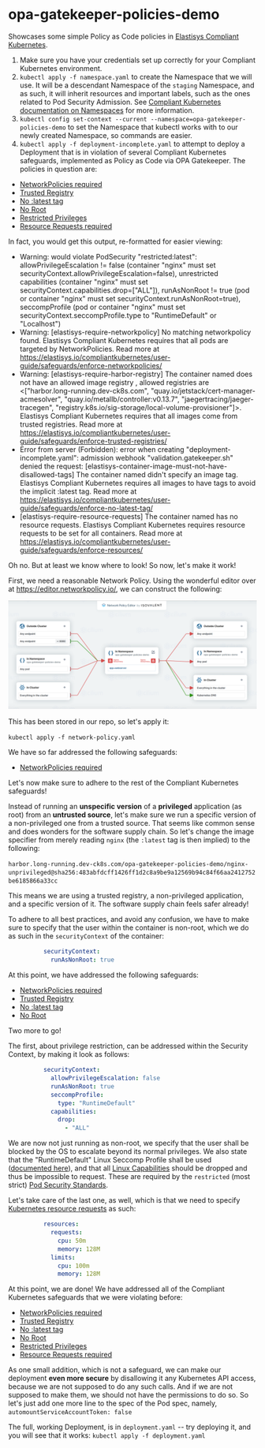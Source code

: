 # opa-gatekeeper-policies-demo

Showcases some simple Policy as Code policies in [Elastisys Compliant Kubernetes](https://elastisys.io/compliantkubernetes/).

1. Make sure you have your credentials set up correctly for your Compliant Kubernetes environment.
1. `kubectl apply -f namespace.yaml` to create the Namespace that we will use. It will be a descendant Namespace of the `staging` Namespace, and as such, it will inherit resources and important labels, such as the ones related to Pod Security Admission. See [Compliant Kubernetes documentation on Namespaces](https://elastisys.io/compliantkubernetes/user-guide/namespaces/) for more information.
1. `kubectl config set-context --current --namespace=opa-gatekeeper-policies-demo` to set the Namespace that kubectl works with to our newly created Namespace, so commands are easier.
1. `kubectl apply -f deployment-incomplete.yaml` to attempt to deploy a Deployment that is in violation of several Compliant Kubernetes safeguards, implemented as Policy as Code via OPA Gatekeeper. The policies in question are:
  - [NetworkPolicies required](https://elastisys.io/compliantkubernetes/user-guide/safeguards/enforce-networkpolicies/)
  - [Trusted Registry](https://elastisys.io/compliantkubernetes/user-guide/safeguards/enforce-trusted-registries/)
  - [No :latest tag](https://elastisys.io/compliantkubernetes/user-guide/safeguards/enforce-no-latest-tag/)
  - [No Root](https://elastisys.io/compliantkubernetes/user-guide/safeguards/enforce-no-root/)
  - [Restricted Privileges](https://elastisys.io/compliantkubernetes/user-guide/safeguards/enforce-podsecuritypolicies/)
  - [Resource Requests required](https://elastisys.io/compliantkubernetes/user-guide/safeguards/enforce-resources/)

In fact, you would get this output, re-formatted for easier viewing:

- Warning: would violate PodSecurity "restricted:latest": allowPrivilegeEscalation != false (container "nginx" must set securityContext.allowPrivilegeEscalation=false), unrestricted capabilities (container "nginx" must set securityContext.capabilities.drop=["ALL"]), runAsNonRoot != true (pod or container "nginx" must set securityContext.runAsNonRoot=true), seccompProfile (pod or container "nginx" must set securityContext.seccompProfile.type to "RuntimeDefault" or "Localhost")
- Warning: [elastisys-require-networkpolicy] No matching networkpolicy found. Elastisys Compliant Kubernetes requires that all pods are targeted by NetworkPolicies. Read more at https://elastisys.io/compliantkubernetes/user-guide/safeguards/enforce-networkpolicies/
- Warning: [elastisys-require-harbor-registry] The container named <nginx> does not have an allowed image registry <nginx>, allowed registries are <["harbor.long-running.dev-ck8s.com", "quay.io/jetstack/cert-manager-acmesolver", "quay.io/metallb/controller:v0.13.7", "jaegertracing/jaeger-tracegen", "registry.k8s.io/sig-storage/local-volume-provisioner"]>. Elastisys Compliant Kubernetes requires that all images come from trusted registries. Read more at https://elastisys.io/compliantkubernetes/user-guide/safeguards/enforce-trusted-registries/
- Error from server (Forbidden): error when creating "deployment-incomplete.yaml": admission webhook "validation.gatekeeper.sh" denied the request: [elastisys-container-image-must-not-have-disallowed-tags] The container named <nginx> didn't specify an image tag. Elastisys Compliant Kubernetes requires all images to have tags to avoid the implicit :latest tag. Read more at https://elastisys.io/compliantkubernetes/user-guide/safeguards/enforce-no-latest-tag/
- [elastisys-require-resource-requests] The container named <nginx> has no resource requests. Elastisys Compliant Kubernetes requires resource requests to be set for all containers. Read more at https://elastisys.io/compliantkubernetes/user-guide/safeguards/enforce-resources/

Oh no. But at least we know where to look! So now, let's make it work!

First, we need a reasonable Network Policy. Using the wonderful editor over at https://editor.networkpolicy.io/, we can construct the following:

![Network Policy](network-policy.png)

This has been stored in our repo, so let's apply it:

`kubectl apply -f network-policy.yaml`

We have so far addressed the following safeguards:

  - [NetworkPolicies required](https://elastisys.io/compliantkubernetes/user-guide/safeguards/enforce-networkpolicies/)

Let's now make sure to adhere to the rest of the Compliant Kubernetes safeguards!

Instead of running an **unspecific version** of a **privileged** application (as root) from an **untrusted source**, let's make sure we run a specific version of a non-privileged one from a trusted source. That seems like common sense and does wonders for the software supply chain. So let's change the image specifier from merely reading `nginx` (the `:latest` tag is then implied) to the following:

`harbor.long-running.dev-ck8s.com/opa-gatekeeper-policies-demo/nginx-unprivileged@sha256:483abfdcff1426ff1d2c8a9be9a12569b94c84f66aa2412752be6185866a33cc`

This means we are using a trusted registry, a non-privileged application, and a specific version of it. The software supply chain feels safer already!

To adhere to all best practices, and avoid any confusion, we have to make sure to specify that the user within the container is non-root, which we do as such in the `securityContext` of the container:

```yaml
          securityContext:
            runAsNonRoot: true
```

At this point, we have addressed the following safeguards:

  - [NetworkPolicies required](https://elastisys.io/compliantkubernetes/user-guide/safeguards/enforce-networkpolicies/)
  - [Trusted Registry](https://elastisys.io/compliantkubernetes/user-guide/safeguards/enforce-trusted-registries/)
  - [No :latest tag](https://elastisys.io/compliantkubernetes/user-guide/safeguards/enforce-no-latest-tag/)
  - [No Root](https://elastisys.io/compliantkubernetes/user-guide/safeguards/enforce-no-root/)

Two more to go!

The first, about privilege restriction, can be addressed within the Security Context, by making it look as follows:

```yaml
          securityContext:
            allowPrivilegeEscalation: false
            runAsNonRoot: true
            seccompProfile:
              type: "RuntimeDefault"
            capabilities:
              drop:
                - "ALL"
```

We are now not just running as non-root, we specify that the user shall be blocked by the OS to escalate beyond its normal privileges. We also state that the "RuntimeDefault" Linux Seccomp Profile shall be used ([documented here](https://docs.docker.com/engine/security/seccomp/)), and that all [Linux Capabilities](https://man7.org/linux/man-pages/man7/capabilities.7.html) should be dropped and thus be impossible to request. These are required by the `restricted` (most strict) [Pod Security Standards](https://kubernetes.io/docs/concepts/security/pod-security-standards/).

Let's take care of the last one, as well, which is that we need to specify [Kubernetes resource requests](https://kubernetes.io/docs/concepts/configuration/manage-resources-containers/) as such:

```yaml
          resources:
            requests:
              cpu: 50m
              memory: 128M
            limits:
              cpu: 100m
              memory: 128M
```

At this point, we are done! We have addressed all of the Compliant Kubernetes safeguards that we were violating before:

  - [NetworkPolicies required](https://elastisys.io/compliantkubernetes/user-guide/safeguards/enforce-networkpolicies/)
  - [Trusted Registry](https://elastisys.io/compliantkubernetes/user-guide/safeguards/enforce-trusted-registries/)
  - [No :latest tag](https://elastisys.io/compliantkubernetes/user-guide/safeguards/enforce-no-latest-tag/)
  - [No Root](https://elastisys.io/compliantkubernetes/user-guide/safeguards/enforce-no-root/)
  - [Restricted Privileges](https://elastisys.io/compliantkubernetes/user-guide/safeguards/enforce-podsecuritypolicies/)
  - [Resource Requests required](https://elastisys.io/compliantkubernetes/user-guide/safeguards/enforce-resources/)

As one small addition, which is not a safeguard, we can make our deployment **even more secure** by disallowing it any Kubernetes API access, because we are not supposed to do any such calls. And if we are not supposed to make them, we should not have the permissions to do so. So let's just add one more line to the spec of the Pod spec, namely, `automountServiceAccountToken: false`

The full, working Deployment, is in `deployment.yaml` -- try deploying it, and you will see that it works: `kubectl apply -f deployment.yaml`
